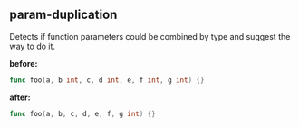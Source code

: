 ## param-duplication

Detects if function parameters could be combined by type and suggest the way to do it.

**before:**
```go
func foo(a, b int, c, d int, e, f int, g int) {}
```

**after:**
```go
func foo(a, b, c, d, e, f, g int) {}
```
